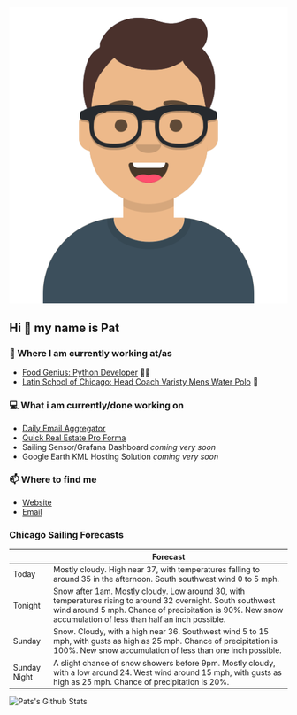 [![Social banner for p-j-falconer](https://raw.githubusercontent.com/P-J-FALCONER/P-J-FALCONER/master/assets/avataaars.svg)](https://patfalconer.com/)
## Hi :wave: my name is Pat

### 💼 Where I am currently working at/as
- [Food Genius: Python Developer](https://getfoodgenius.com/) 🍔🐍
- [Latin School of Chicago: Head Coach Varisty Mens Water Polo](https://www.latinschool.org/) 🤽


### 💻 What i am currently/done working on
 - [Daily Email Aggregator](https://github.com/P-J-FALCONER/dott_daily_mail)
 - [Quick Real Estate Pro Forma](https://github.com/P-J-FALCONER/henry)
 - Sailing Sensor/Grafana Dashboard *coming very soon*
 - Google Earth KML Hosting Solution *coming very soon*

### 📫 Where to find me
 - [Website](https://patfalconer.com/)
 - [Email](mailto:patrick.j.falconer@gmail.com)


### Chicago Sailing Forecasts
|   | Forecast  |
|---|---|
| Today | Mostly cloudy. High near 37, with temperatures falling to around 35 in the afternoon. South southwest wind 0 to 5 mph. |
| Tonight | Snow after 1am. Mostly cloudy. Low around 30, with temperatures rising to around 32 overnight. South southwest wind around 5 mph. Chance of precipitation is 90%. New snow accumulation of less than half an inch possible. |
| Sunday | Snow. Cloudy, with a high near 36. Southwest wind 5 to 15 mph, with gusts as high as 25 mph. Chance of precipitation is 100%. New snow accumulation of less than one inch possible. |
| Sunday Night | A slight chance of snow showers before 9pm. Mostly cloudy, with a low around 24. West wind around 15 mph, with gusts as high as 25 mph. Chance of precipitation is 20%. |

![Pats's Github Stats](https://github-readme-stats.vercel.app/api?username=p-j-falconer&show_icons=true&theme=radical)
